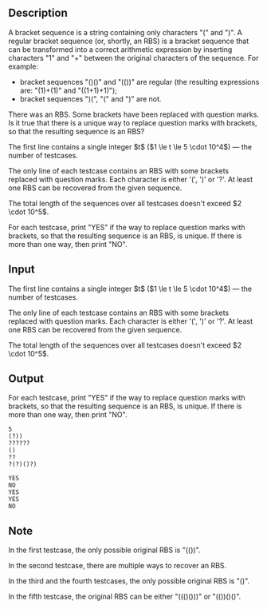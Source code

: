 ## Description

<div><p>A bracket sequence is a string containing only characters "<span class="tex-font-style-tt">(</span>" and "<span class="tex-font-style-tt">)</span>". A regular bracket sequence (or, shortly, an RBS) is a bracket sequence that can be transformed into a correct arithmetic expression by inserting characters "<span class="tex-font-style-tt">1</span>" and "<span class="tex-font-style-tt">+</span>" between the original characters of the sequence. For example:</p><ul> <li> bracket sequences "<span class="tex-font-style-tt">()()</span>" and "<span class="tex-font-style-tt">(())</span>" are regular (the resulting expressions are: "<span class="tex-font-style-tt">(1)+(1)</span>" and "<span class="tex-font-style-tt">((1+1)+1)</span>"); </li><li> bracket sequences "<span class="tex-font-style-tt">)(</span>", "<span class="tex-font-style-tt">(</span>" and "<span class="tex-font-style-tt">)</span>" are not. </li></ul><p>There was an RBS. Some brackets have been replaced with question marks. Is it true that there is a <span class="tex-font-style-bf">unique</span> way to replace question marks with brackets, so that the resulting sequence is an RBS?</p></div><div class="input-specification"><p>The first line contains a single integer $t$ ($1 \le t \le 5 \cdot 10^4$)&nbsp;— the number of testcases.</p><p>The only line of each testcase contains an RBS with some brackets replaced with question marks. Each character is either '<span class="tex-font-style-tt">(</span>', '<span class="tex-font-style-tt">)</span>' or '<span class="tex-font-style-tt">?</span>'. At least one RBS can be recovered from the given sequence.</p><p>The total length of the sequences over all testcases doesn't exceed $2 \cdot 10^5$.</p></div><div class="output-specification"><p>For each testcase, print "<span class="tex-font-style-tt">YES</span>" if the way to replace question marks with brackets, so that the resulting sequence is an RBS, is <span class="tex-font-style-bf">unique</span>. If there is more than one way, then print "<span class="tex-font-style-tt">NO</span>".</p></div>

## Input

<p>The first line contains a single integer $t$ ($1 \le t \le 5 \cdot 10^4$)&nbsp;— the number of testcases.</p><p>The only line of each testcase contains an RBS with some brackets replaced with question marks. Each character is either '<span class="tex-font-style-tt">(</span>', '<span class="tex-font-style-tt">)</span>' or '<span class="tex-font-style-tt">?</span>'. At least one RBS can be recovered from the given sequence.</p><p>The total length of the sequences over all testcases doesn't exceed $2 \cdot 10^5$.</p>

## Output

<p>For each testcase, print "<span class="tex-font-style-tt">YES</span>" if the way to replace question marks with brackets, so that the resulting sequence is an RBS, is <span class="tex-font-style-bf">unique</span>. If there is more than one way, then print "<span class="tex-font-style-tt">NO</span>".</p>





```input1|2,4,6
5
(?))
??????
()
??
?(?)()?)
```




```output1
YES
NO
YES
YES
NO
```



## Note

<p>In the first testcase, the only possible original RBS is "<span class="tex-font-style-tt">(())</span>".</p><p>In the second testcase, there are multiple ways to recover an RBS.</p><p>In the third and the fourth testcases, the only possible original RBS is "<span class="tex-font-style-tt">()</span>".</p><p>In the fifth testcase, the original RBS can be either "<span class="tex-font-style-tt">((()()))</span>" or "<span class="tex-font-style-tt">(())()()</span>".</p>
